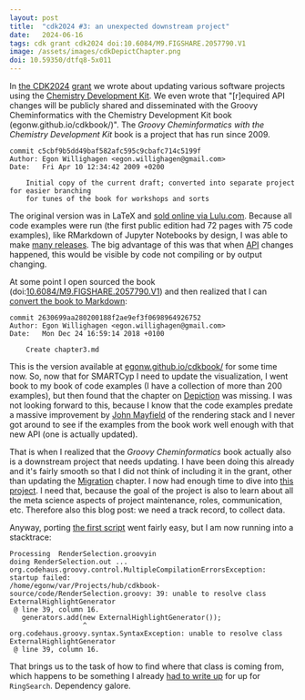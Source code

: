 ```yaml
---
layout: post
title:  "cdk2024 #3: an unexpected downstream project"
date:   2024-06-16
tags: cdk grant cdk2024 doi:10.6084/M9.FIGSHARE.2057790.V1
image: /assets/images/cdkDepictChapter.png
doi: 10.59350/dtfq8-5x011
---
```


In [the CDK2024](https://chem-bla-ics.linkedchemistry.info/2024/04/07/cdk2024.html)
[grant](https://chem-bla-ics.linkedchemistry.info/2024/05/18/cdk2024-2.html) we wrote about
updating various software projects using the [Chemistry Development Kit](https://cdk.github.io/).
We even wrote that "[r]equired API changes will be publicly shared and disseminated with the
Groovy Cheminformatics with the Chemistry Development Kit book (egonw.github.io/cdkbook/)".
The *Groovy Cheminformatics with the Chemistry Development Kit* book is a project that has
run since 2009.

```git
commit c5cbf9b5dd49baf582afc595c9cbafc714c5199f
Author: Egon Willighagen <egon.willighagen@gmail.com>
Date:   Fri Apr 10 12:34:42 2009 +0200

    Initial copy of the current draft; converted into separate project for easier branching
    for tunes of the book for workshops and sorts
```

The original version was in LaTeX and
[sold online via Lulu.com](https://chem-bla-ics.blogspot.com/2011/02/groovy-cheminformatics.html).
Because all code examples were run (the first public edition had 72 pages with 75 code examples),
like RMarkdown of Jupyter Notebooks by design, I was able to
make [many releases](https://chem-bla-ics.blogspot.com/search?q=lulu).
The big advantage of this was that when [API](https://en.wikipedia.org/wiki/API) changes happened,
this would be visible by code not compiling or by output changing.

At some point I open sourced the book (doi:[10.6084/M9.FIGSHARE.2057790.V1](https://doi.org/10.6084/M9.FIGSHARE.2057790.V1))
and then realized that I can [convert the book to Markdown](https://github.com/egonw/cdkbook/commit/2630699aa280200188f2ae9ef3f0698964926752):

```git
commit 2630699aa280200188f2ae9ef3f0698964926752
Author: Egon Willighagen <egon.willighagen@gmail.com>
Date:   Mon Dec 24 16:59:14 2018 +0100

    Create chapter3.md
```

This is the version available at [egonw.github.io/cdkbook/](https://egonw.github.io/cdkbook/)
for some time now. So, now that for SMARTCyp I need to update the visualization, I went book to my book of
code examples (I have a collection of more than 200 examples), but then found that
the chapter on [Depiction](https://egonw.github.io/cdkbook/depiction) was missing. I was not
looking forward to this, because I know that
the code examples predate a massive improvement by [John Mayfield](https://scholia.toolforge.org/author/Q28796322)
of the rendering stack and I never got around to see if the examples from the book work well enough
with that new API (one is actually updated).

That is when I realized that the *Groovy Cheminformatics* book actually also is a downstream
project that needs updating. I have been doing this already and it's fairly smooth so that I did
not think of including it in the grant, other than updating the
[Migration](https://egonw.github.io/cdkbook/migration) chapter. I now had enough time
to dive into [this project](https://github.com/cdk/nwo-openscience-2024/issues/30). I need that,
because the goal of the project is also to learn about all the meta science aspects of
project maintenance, roles, communication, etc. Therefore also this blog post: we need a track
record, to collect data.

Anyway, porting [the first script](https://egonw.github.io/cdkbook/code/RenderMolecule.code.html) went fairly easy,
but I am now running into a stacktrace:

```
Processing  RenderSelection.groovyin
doing RenderSelection.out ...
org.codehaus.groovy.control.MultipleCompilationErrorsException: startup failed:
/home/egonw/var/Projects/hub/cdkbook-source/code/RenderSelection.groovy: 39: unable to resolve class ExternalHighlightGenerator
 @ line 39, column 16.
   generators.add(new ExternalHighlightGenerator());
                  ^
org.codehaus.groovy.syntax.SyntaxException: unable to resolve class ExternalHighlightGenerator
 @ line 39, column 16.

```

That brings us to the task of how to find where that class is coming from, which happens
to be something I already [had to write up](https://github.com/cdk/nwo-openscience-2024/issues/29)
for up for `RingSearch`. Dependency galore.
